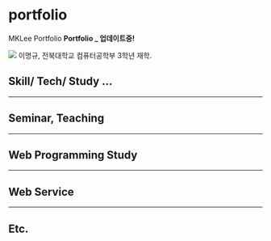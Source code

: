 # portfolio
MKLee Portfolio
__Portfolio _ 업데이트중!__

<img src="#">
이명규, 전북대학교 컴퓨터공학부 3학년 재학.

## Skill/ Tech/ Study ...
---

## Seminar, Teaching
---

## Web Programming Study
---

## Web Service
---

## Etc.
